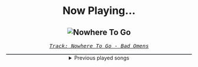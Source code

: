 <div align="center"> 
<h1>Now Playing...</h1>

![Nowhere To Go](https://i.scdn.co/image/ab67616d00001e02e5f6f7ec99735d7b870f18ae)
--
_<samp><a href="https://open.spotify.com/track/4TzGD5Pryq8DTjv5QRuJaW">Track: Nowhere To Go - Bad Omens</a></samp>_

<div style="border: 1px #4B5054 solid"></div>
<details>
  <summary>
    Previous played songs
  </summary>
  <table>
    <thead>
      <tr>
        <th>
          Artist
        </th>
        <th>
          Song
        </th>
        <th>
          Link
        </th>
      </tr>
    </thead>
    <tbody>
      <tr><td>Bad Omens</td><td>Nowhere To Go</td><td><a href="https://open.spotify.com/track/4TzGD5Pryq8DTjv5QRuJaW">https://open.spotify.com/track/4TzGD5Pryq8DTjv5QRuJaW</a></td></tr><tr><td>Bury Tomorrow</td><td>To Dream, To Forget</td><td><a href="https://open.spotify.com/track/1mnntQpWYQzQrao5j7PTQ3">https://open.spotify.com/track/1mnntQpWYQzQrao5j7PTQ3</a></td></tr><tr><td>Fit For A King</td><td>The Temple</td><td><a href="https://open.spotify.com/track/4NucygBGJNbeq6cX8yybLp">https://open.spotify.com/track/4NucygBGJNbeq6cX8yybLp</a></td></tr><tr><td>Memory of a Melody</td><td>THE INFINITE END</td><td><a href="https://open.spotify.com/track/3aAum0kQQeRvH6YmJOH9E4">https://open.spotify.com/track/3aAum0kQQeRvH6YmJOH9E4</a></td></tr><tr><td>Andromida</td><td>Infernal Chasm</td><td><a href="https://open.spotify.com/track/6hijNFMKvjm8nYNDnH1ij7">https://open.spotify.com/track/6hijNFMKvjm8nYNDnH1ij7</a></td></tr><tr><td>UNDEAD CORPORATION</td><td>Blinks in the Chaos</td><td><a href="https://open.spotify.com/track/0h9rLAivOZ9RZy804OlHCV">https://open.spotify.com/track/0h9rLAivOZ9RZy804OlHCV</a></td></tr><tr><td>Blood Stain Child</td><td>QUINTESSA</td><td><a href="https://open.spotify.com/track/3ju3GS15pWeGXUj2SSGcZB">https://open.spotify.com/track/3ju3GS15pWeGXUj2SSGcZB</a></td></tr><tr><td>Cole Rolland</td><td>RuneScape: RuneFest Medley - Deluxe Version</td><td><a href="https://open.spotify.com/track/3NcowLtzQIx9W8MsMHkVfZ">https://open.spotify.com/track/3NcowLtzQIx9W8MsMHkVfZ</a></td></tr><tr><td>Raizer</td><td>Survival</td><td><a href="https://open.spotify.com/track/1FWQvbdMXpv2Zr7DpgIqc7">https://open.spotify.com/track/1FWQvbdMXpv2Zr7DpgIqc7</a></td></tr><tr><td>Young Medicine</td><td>Being Alive Is Pretty Much A Constant Stream of Embarrassment</td><td><a href="https://open.spotify.com/track/13osS8gckCv8TCaQJxec2Q">https://open.spotify.com/track/13osS8gckCv8TCaQJxec2Q</a></td></tr><tr><td>Andromida</td><td>Unchained Predator</td><td><a href="https://open.spotify.com/track/1IbcihGRhuQh74dX7HebkR">https://open.spotify.com/track/1IbcihGRhuQh74dX7HebkR</a></td></tr><tr><td>Paul Udarov</td><td>Abyss</td><td><a href="https://open.spotify.com/track/1ttNoJKoEhDLfnbdOYLYOC">https://open.spotify.com/track/1ttNoJKoEhDLfnbdOYLYOC</a></td></tr><tr><td>Alec Koff</td><td>Tabata Metal</td><td><a href="https://open.spotify.com/track/6SbTuanmRixquLlGcrfYqO">https://open.spotify.com/track/6SbTuanmRixquLlGcrfYqO</a></td></tr><tr><td>Solence</td><td>F**k The Bad Vibes</td><td><a href="https://open.spotify.com/track/4Ly8S3k8WG6ZdZdV18CMRv">https://open.spotify.com/track/4Ly8S3k8WG6ZdZdV18CMRv</a></td></tr><tr><td>Solence</td><td>Good F**King Music - kodeblooded Remix</td><td><a href="https://open.spotify.com/track/1oJrNYuq7pYjnC9qbDQtJI">https://open.spotify.com/track/1oJrNYuq7pYjnC9qbDQtJI</a></td></tr><tr><td>Solence</td><td>Good F**King Music - MVRE Remix</td><td><a href="https://open.spotify.com/track/0jSSODRLmWJ00XmYZXMVpW">https://open.spotify.com/track/0jSSODRLmWJ00XmYZXMVpW</a></td></tr><tr><td>F.O.O.L</td><td>You Call Me Reckless</td><td><a href="https://open.spotify.com/track/0GRhBpD36Iu7ur3fUUJgzN">https://open.spotify.com/track/0GRhBpD36Iu7ur3fUUJgzN</a></td></tr><tr><td>Solence</td><td>Good F**King Music - MVRE Remix</td><td><a href="https://open.spotify.com/track/0jSSODRLmWJ00XmYZXMVpW">https://open.spotify.com/track/0jSSODRLmWJ00XmYZXMVpW</a></td></tr><tr><td>Jonathan Young</td><td>Golden (Metal Version)</td><td><a href="https://open.spotify.com/track/78PMDACgh7nau92nE4J9H3">https://open.spotify.com/track/78PMDACgh7nau92nE4J9H3</a></td></tr><tr><td>The Forgotten</td><td>Follow The Light</td><td><a href="https://open.spotify.com/track/5gTOgfiJq3avPTlwyg0lQK">https://open.spotify.com/track/5gTOgfiJq3avPTlwyg0lQK</a></td></tr>
    </tbody>
  </table>
</details>

</div>
